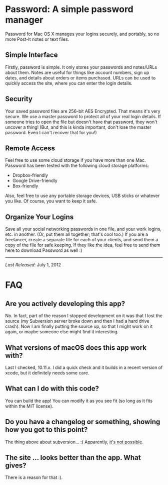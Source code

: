 # Password: A simple password manager

 Password for Mac OS X manages your logins securely, and portably, so no more Post-It notes or text files. 

 ## Simple Interface

 Firstly, password is simple. It only stores your passwords and notes/URLs about them. Notes are useful for things like account numbers, sign up dates, and details about orders or items purchased. URLs can be used to quickly access the site, where you can enter the login details. 

 ## Security

Your saved password files are 256-bit AES Encrypted. That means it's very secure. We use a master password to protect all of your real login details. If someone tries to open the file but doesn't have that password, they won't uncover a thing! (But, and this is kinda important, don't lose the master password. Even I can't recover that for you!) 

## Remote Access

Feel free to use some cloud storage if you have more than one Mac. Password has been tested with the following cloud storage platforms:

* Dropbox-friendly
* Google Drive-friendly
* Box-friendly

Also, feel free to use any portable storage devices, USB sticks or whatever you like. Of course, you want to keep it safe.

## Organize Your Logins

Save all your social networking passwords in one file, and your work logins, etc. in another. (Or, put them all together; that's cool too.) If you are a freelancer, create a separate file for each of your clients, and send them a copy of the file for safe keeping. If they like the idea, feel free to send them here to download Password as well :) 

----

*Last Released*: July 1, 2012

# FAQ

## Are you actively developing this app?

No. In fact, part of the reason I stopped development on it was that I lost the source (my Subversion server broke down and then I had a hard drive crash). Now I am finally putting the source up, so that I might work on it again, or maybe someone else might find it interesting.

## What versions of macOS does this app work with?

Last I checked, 10.11.x. I did a quick check and it builds in a recent version of xcode, but it definitely needs some care.

## What can I do with this code?

You can build the app! You can modify it as you see fit (so long as it fits within the MIT license).

## Do you have a changelog or something, showing how you got to this point?

The thing above about subversion... :( Apparently, [it's not possible](https://stackoverflow.com/questions/2347174/can-i-retrieve-an-svn-log-from-a-local-copy).

## The site ... looks better than the app. What gives?

There is a reason for that :).